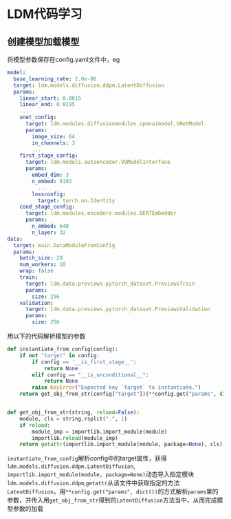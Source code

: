 # LDM代码学习

## 创建模型加载模型

将模型参数保存在config.yaml文件中，eg

```yaml
model:
  base_learning_rate: 2.0e-06
  target: ldm.models.diffusion.ddpm.LatentDiffusion
  params:
    linear_start: 0.0015
    linear_end: 0.0195
    ...
    unet_config:
      target: ldm.modules.diffusionmodules.openaimodel.UNetModel
      params:
        image_size: 64
        in_channels: 3
        ...
    first_stage_config:
      target: ldm.models.autoencoder.VQModelInterface
      params:
        embed_dim: 3
        n_embed: 8192
          ...
        lossconfig:
          target: torch.nn.Identity
    cond_stage_config:
      target: ldm.modules.encoders.modules.BERTEmbedder
      params:
        n_embed: 640
        n_layer: 32
data:
  target: main.DataModuleFromConfig
  params:
    batch_size: 28
    num_workers: 10
    wrap: false
    train:
      target: ldm.data.previews.pytorch_dataset.PreviewsTrain
      params:
        size: 256
    validation:
      target: ldm.data.previews.pytorch_dataset.PreviewsValidation
      params:
        size: 256

```

用以下的代码解析模型的参数

```python
def instantiate_from_config(config):
    if not "target" in config:
        if config == '__is_first_stage__':
            return None
        elif config == "__is_unconditional__":
            return None
        raise KeyError("Expected key `target` to instantiate.")
    return get_obj_from_str(config["target"])(**config.get("params", dict()))


def get_obj_from_str(string, reload=False):
    module, cls = string.rsplit(".", 1)
    if reload:
        module_imp = importlib.import_module(module)
        importlib.reload(module_imp)
    return getattr(importlib.import_module(module, package=None), cls)
```

``instantiate_from_config``解析config中的target属性，获得``ldm.models.diffusion.ddpm.LatentDiffusion``, ``importlib.import_module(module, package=None)``动态导入指定模块``ldm.models.diffusion.ddpm``,``getattr``从该文件中获取指定的方法``LatentDiffusion``，用``**config.get("params", dict())``的方式解析``params``里的参数，并传入用``get_obj_from_str``得到的``LatentDiffusion``方法当中，从而完成模型参数的加载